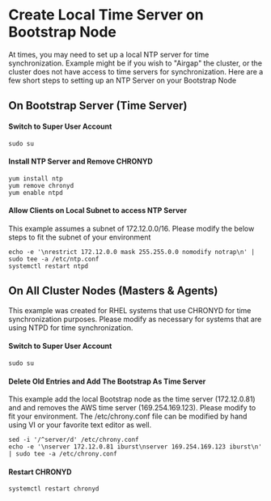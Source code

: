 # Create Local Time Server on Bootstrap Node
At times, you may need to set up a local NTP server for time synchronization.  Example might be if you wish to "Airgap" the cluster, or the cluster does not have access to time servers for synchronization.  Here are a few short steps to setting up an NTP Server on your Bootstrap Node

## On Bootstrap Server (Time Server)

#### Switch to Super User Account
```
sudo su
```

#### Install NTP Server and Remove CHRONYD
```
yum install ntp
yum remove chronyd
yum enable ntpd
```

#### Allow Clients on Local Subnet to access NTP Server
This example assumes a subnet of 172.12.0.0/16.  Please modify the below steps to fit the subnet of your environment
```
echo -e '\nrestrict 172.12.0.0 mask 255.255.0.0 nomodify notrap\n' | sudo tee -a /etc/ntp.conf
systemctl restart ntpd
```

## On All Cluster Nodes (Masters & Agents)  
This example was created for RHEL systems that use CHRONYD for time synchronization purposes.  Please modify as necessary for systems that are using NTPD for time synchronization.

#### Switch to Super User Account
```
sudo su
```

#### Delete Old Entries and Add The Bootstrap As Time Server
This example add the local Bootstrap node as the time server (172.12.0.81) and and removes the AWS time server (169.254.169.123).  Please modify to fit your environment.  The /etc/chrony.conf file can be modified by hand using VI or your favorite text editor as well.
```
sed -i '/^server/d' /etc/chrony.conf
echo -e '\nserver 172.12.0.81 iburst\nserver 169.254.169.123 iburst\n' | sudo tee -a /etc/chrony.conf
```

#### Restart CHRONYD
```
systemctl restart chronyd
```
